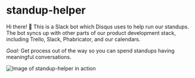 standup-helper
================

Hi there! 👋 This is a Slack bot which Disqus uses to help run our standups.  The bot syncs up
with other parts of our product development stack, including Trello, Slack, Phabricator, and our
calendars.

*Goal:* Get process out of the way so you can spend standups having meaningful conversations.

![Image of standup-helper in action](https://blog.disqus.com/hs-fs/hubfs/standup-helper-demo.gif?width=1674&name=standup-helper-demo.gif)
